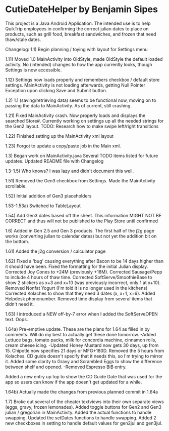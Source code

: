 CutieDateHelper by Benjamin Sipes
===============
This project is a Java Android Application. The intended use is to help QuikTrip employees in confirming the correct julian dates to place on products, such as grill food, breakfast sandwiches, and frozen that need thaw/stale dates.

Changelog:
1.1) Begin planning / toying with layout for Settings menu

1.11) Moved 1.0 MainActivity into OldStyle, made OldStyle the default loaded
activity. No (intended) changes to how the app currently looks, though
Settings is now accessible.

1.12) Settings now loads properly and remembers checkbox / default store
settings. MainActivity is not loading afterwards, getting Null Pointer
Exception upon clicking Save and Submit button.

1.2) 1.1 (saving/retrieving data) seems to be functional now, moving on to
passing the data to MainActivity. As of current, still crashing.

1.21) Fixed MainActivity crash. Now properly loads and displays the searched
Store#. Currently working on settings up all the needed strings for the
Gen2 layout.
TODO: Research how to make swipe left/right transitions

1.22) Finished setting up the MainActivity xml layout

1.23) Forgot to update a copy/paste job in the Main xml.

1.3) Began work on MainActivity.java Several TODO items listed for future updates.
Updated README file with Changelog

1.3-1.5) Who knows? I was lazy and didn't document this well.

1.51) Removed the Gen3 checkbox from Settings. Made the MainActivity scrollable.

1.52) Initial addition of Gen3 placeholders

1.53-1.53a) Switched to TableLayout

1.54) Add Gen3 dates based off the sheet. This information MIGHT NOT BE CORRECT and thus will not be published to the Play Store until confirmed

1.6) Added in Gen 2.5 and Gen 3 products. The first half of the j2g page works (converting julian to calendar dates) but not yet the addition bit on the bottom.

1.61) Added the j2g conversion / calculator page

1.62) Fixed a 'bug' causing everything after Bacon to be 14 days higher than
it should have been.
Fixed the formatting for the initial Julian display.
Corrected Joy Cones to +24M (previously +18M). Corrected Sausage/Pepp to
include 4 hours of thaw time.
Corrected SoftServe/SmoothieBase to show 2 stickers as x+3 and x+10 (was
previously incorrect, only 1 at x+10).
Removed Nonfat Yogurt (I'm told it is no longer used in the kitchens)
Corrected Kolaches to show that they need 3 dates (x, x+1, x+6).
Added Helpdesk phonenumber.
Removed time display from several items that didn't need it.

1.63) I introduced a NEW off-by-7 error when I added the SoftServeOPEN text. Oops.

1.64a) Pre-emptive update. These are the plans for 1.64 as filled in by
comments. Will do my best to actually get these done tomorrow.
-Added
Lettuce bags, tomato packs, milk for concordia machine, cinnamon rolls,
cream cheese icing.
-Updated
Honey Mustard now gets 30 days, up from 15.
Chipotle now specifies 21 days or MFG+180D.
Removed the 5 hours from Kolaches. CD guide doesn't specify that it
needs this, so I'm trying to mirror it.
Added some clarity to Gravy and Scrambled Eggs to show the difference
between shelf and opened.
-Removed
Espresso BiB entry.

Added a new entry up top to show the CD Guide Date that was used for the
app so users can know if the app doesn't get updated for a while.

1.64b) Actually made the changes from previous planned commit in 1.64a

1.7) Broke out several of the cheater textviews into their own separate views (eggs, gravy, frozen lemonades).
Added toggle buttons for Gen2 and Gen3 julian / gregorian in MainActivity.
Added the actual functions to handle swapping.
Updated the setDates functions to handle swapping.
Added 2 new checkboxes in setting to handle default values for gen2jul and gen3jul.